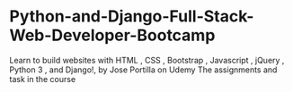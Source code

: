 # Python-and-Django-Full-Stack-Web-Developer-Bootcamp
Learn to build websites with HTML , CSS , Bootstrap , Javascript , jQuery , Python 3 , and Django!, by Jose Portilla on Udemy
The assignments and task in the course
